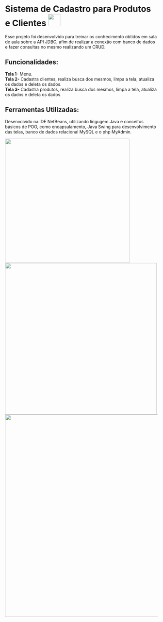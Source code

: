 # Sistema de Cadastro para Produtos e Clientes  <img height="40" src="https://github.com/isabela-reis/produtos-clientes/assets/101959073/79ee1d43-fe41-45f7-928e-9da54d0fc71c"/>

Esse projeto foi desenvolvido para treinar os conhecimento obtidos em sala de aula sobre a API  JDBC, afim de realizar a conexão com banco de dados e fazer consultas no mesmo realizando um CRUD.<br>

## Funcionalidades: 

<b>Tela 1-</b> Menu.<br>
<b>Tela 2-</b> Cadastra clientes, realiza busca dos mesmos, limpa a tela, atualiza os dados e deleta os dados.<br>
<b>Tela 3-</b> Cadastra produtos,  realiza busca dos mesmos, limpa a tela, atualiza os dados e deleta os dados.<br>

## Ferramentas Utilizadas:

Desenvolvido na IDE NetBeans, utilizando lingugem Java e conceitos básicos de POO, como encapsulamento, Java Swing para desenvolvimento das telas, banco de dados relacional MySQL e o php MyAdmin.

<div align="left">
  <a href="https://github.com/isabela-reis">
  <img height="410"src="https://lh3.googleusercontent.com/pw/AL9nZEWdOYrSDe4lgH4e0nYgNNwtZ-EwkLYAyOS6ma63bBGST6sbTgn5v1yPUKExQVUsyu8XfZ0kcnso0LT218nNL1WyLZcVO_QPZlDQMvsh5kf_hTM28iCsvn76K2R5-CWj_AS2HCF8vMdxFdpAw_vs7zc=w615-h319-no?authuser=0"/>
  <img height="500"src="https://github.com/isabela-reis/produtos-clientes/assets/101959073/7b6afa80-dfb5-4240-8f75-27c42c909d74"/>
  <img height="667" src="https://github.com/isabela-reis/produtos-clientes/assets/101959073/ed35d904-bdd0-4331-b509-e106db48bc0b"/>
</div>

